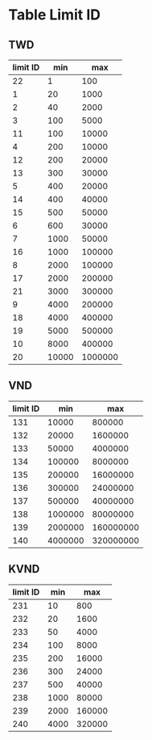 # Table Limit ID

## TWD
| limit ID | min | max |
| --- | --- | --- |
| 22 | 1 | 100 | 
| 1 | 20 | 1000 | 
| 2 | 40 | 2000 | 
| 3 | 100 | 5000 | 
| 11 | 100 | 10000 | 
| 4 | 200 | 10000 | 
| 12 | 200 | 20000 | 
| 13 | 300 | 30000 | 
| 5 | 400 | 20000 | 
| 14 | 400 | 40000 | 
| 15 | 500 | 50000 | 
| 6 | 600 | 30000 | 
| 7 | 1000 | 50000 | 
| 16 | 1000 | 100000 | 
| 8 | 2000 | 100000 | 
| 17 | 2000 | 200000 | 
| 21 | 3000 | 300000 | 
| 9 | 4000 | 200000 | 
| 18 | 4000 | 400000 | 
| 19 | 5000 | 500000 | 
| 10 | 8000 | 400000 | 
| 20 | 10000 | 1000000 | 

## VND
| limit ID | min | max |
| --- | --- | --- |
| 131 | 10000 | 800000 | 
| 132 | 20000 | 1600000 | 
| 133 | 50000 | 4000000 | 
| 134 | 100000 | 8000000 | 
| 135 | 200000 | 16000000 | 
| 136 | 300000 | 24000000 | 
| 137 | 500000 | 40000000 | 
| 138 | 1000000 | 80000000 | 
| 139 | 2000000 | 160000000 | 
| 140 | 4000000 | 320000000 | 

## KVND
| limit ID | min | max |
| --- | --- | --- |
| 231 | 10 | 800 | 
| 232 | 20 | 1600 | 
| 233 | 50 | 4000 | 
| 234 | 100 | 8000 | 
| 235 | 200 | 16000 | 
| 236 | 300 | 24000 | 
| 237 | 500 | 40000 | 
| 238 | 1000 | 80000 | 
| 239 | 2000 | 160000 | 
| 240 | 4000 | 320000 | 
